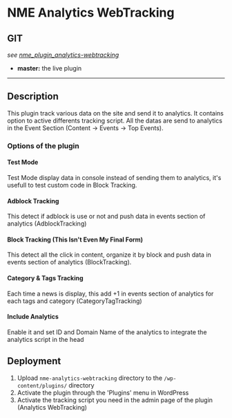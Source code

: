 NME Analytics WebTracking
===========================

## GIT

*see [nme_plugin_analytics-webtracking](http://git.maggie.netmediaeurope.com/nme_plugin_analytics-webtracking)*

 - **master:** the live plugin



-----

## Description

This plugin track various data on the site and send it to analytics. It contains option to active differents tracking script.
All the datas are send to analytics in the Event Section (Content -> Events -> Top Events).


### Options of the plugin
#### Test Mode
Test Mode display data in console instead of sending them to analytics, it's usefull to test custom code in Block Tracking.

#### Adblock Tracking
This detect if adblock is use or not and push data in events section of analytics (AdblockTracking)

#### Block Tracking (This Isn't Even My Final Form)
This detect all the click in content, organize it by block and push data in events section of analytics (BlockTracking).


#### Category & Tags Tracking
Each time a news is display, this add +1 in events section of analytics for each tags and category (CategoryTagTracking)

#### Include Analytics
Enable it and set ID and Domain Name of the analytics to integrate the analytics script in the head 


## Deployment

1. Upload `nme-analytics-webtracking` directory to the `/wp-content/plugins/` directory
2. Activate the plugin through the 'Plugins' menu in WordPress
3. Activate the tracking script you need in the admin page of the plugin (Analytics WebTracking)